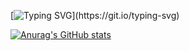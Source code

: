 [![Typing SVG](https://readme-typing-svg.demolab.com?font=Fira+Code&pause=1000&color=122721&width=435&lines=Infinity+named+final+journey.)](https://git.io/typing-svg)

[![Anurag's GitHub stats](https://github-readme-stats.vercel.app/api?username=Shuyoou&show_icons=true&theme=blue-green)]([https://github.com/Shuyoou](https://github.com/anuraghazra/github-readme-stats))

<!--
**Shuyoou/Shuyoou** is a ✨ _special_ ✨ repository because its `README.md` (this file) appears on your GitHub profile.

Here are some ideas to get you started:

- 🔭 I’m currently working on ...
- 🌱 I’m currently learning ...
- 👯 I’m looking to collaborate on ...
- 🤔 I’m looking for help with ...
- 💬 Ask me about ...
- 📫 How to reach me: ...
- 😄 Pronouns: ...
- ⚡ Fun fact: ...
-->
